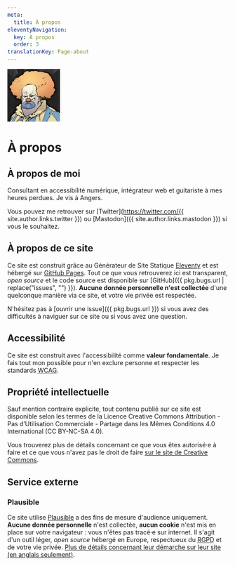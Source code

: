 ```yaml
---
meta:
  title: À propos
eleventyNavigation:
  key: À propos
  order: 3
translationKey: Page-about
---
```


<img src="/assets/images/honk.jpg" class="Avatar" alt="Avatar, clown roux en colère." width="120" height="120">

# À propos


## À propos de moi

Consultant en accessibilité numérique, intégrateur web et guitariste à mes heures perdues. Je vis à Angers.

Vous pouvez me retrouver sur [Twitter](https://twitter.com/{{ site.author.links.twitter }}) ou [Mastodon]({{ site.author.links.mastodon }}) si vous le souhaitez.


## À propos de ce site

Ce site est construit grâce au Générateur de Site Statique [<span lang="en">Eleventy</span>](https://11ty.io) et est hébergé sur [GitHub Pages](https://pages.github.com). Tout ce que vous retrouverez ici est transparent, <i lang="en">open source</i> et le code source est disponible sur [GitHub]({{ pkg.bugs.url | replace("issues", "") }}).
**Aucune donnée personnelle n'est collectée** d'une quelconque manière via ce site, et votre vie privée est respectée.

N'hésitez pas à [ouvrir une issue]({{ pkg.bugs.url }}) si vous avez des difficultés à naviguer sur ce site ou si vous avez une question.


## Accessibilité

Ce site est construit avec l'accessibilité comme **valeur fondamentale**. Je fais tout mon possible pour n'en exclure personne et respecter les standards <abbr lang="en" title="Web Content Accessibility Guidelines">WCAG</abbr>.


## Propriété intellectuelle

Sauf mention contraire explicite, tout contenu publié sur ce site est disponible selon les termes de la Licence <span lang="en">Creative Commons</span> Attribution - Pas d’Utilisation Commerciale - Partage dans les Mêmes Conditions 4.0 International (CC BY-NC-SA 4.0).

Vous trouverez plus de détails concernant ce que vous êtes autorisé·e à faire et ce que vous n'avez pas le droit de faire [sur le site de Creative Commons](https://creativecommons.org/licenses/by-nc-sa/4.0/deed.fr).


## Service externe

### Plausible

Ce site utilise [Plausible](https://plausible.io/) a des fins de mesure d'audience uniquement. **Aucune donnée personnelle** n'est collectée, **aucun cookie** n'est mis en place sur votre navigateur : vous n'êtes pas tracé·e sur internet. Il s'agit d'un outil léger, <i lang="en">open source</i> hébergé en Europe, respectueux du <abbr title="Règlement Général sur la Protection des Données">RGPD</abbr> et de votre vie privée.
<a href="https://plausible.io/privacy-focused-web-analytics/" hreflang="en">Plus de détails concernant leur démarche sur leur site (en anglais seulement)</a>.
